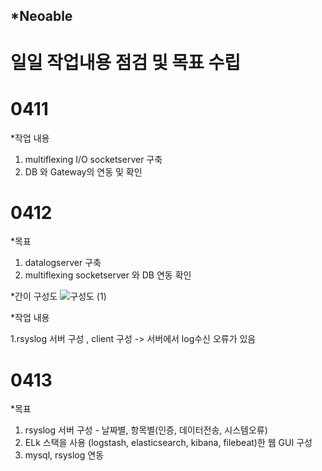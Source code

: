 ## *Neoable

# 일일 작업내용 점검 및 목표 수립


# 0411 

*작업 내용
1. multiflexing I/O socketserver 구축
2. DB 와 Gateway의 연동 및 확인

# 0412

*목표 
1. datalogserver 구축
2. multiflexing socketserver 와 DB 연동 확인

*간이 구성도 
![구성도 (1)](https://user-images.githubusercontent.com/88434960/162859180-7cc30d10-5560-40bb-88d6-e48b4f948a2b.jpg)

*작업 내용

1.rsyslog 서버 구성 , client 구성
-> 서버에서 log수신 오류가 있음

# 0413

*목표

1. rsyslog 서버 구성 - 날짜별, 항목별(인증, 데이터전송, 시스템오류)
2. ELk 스택을 사용 (logstash, elasticsearch, kibana, filebeat)한 웹 GUI 구성
3. mysql, rsyslog 연동

